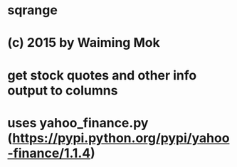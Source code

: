 # sqrange
# (c) 2015 by Waiming Mok
# get stock quotes and other info output to columns
#
# uses yahoo_finance.py (https://pypi.python.org/pypi/yahoo-finance/1.1.4)
#
